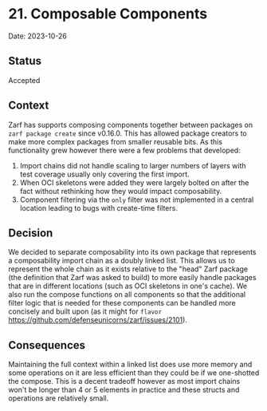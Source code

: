 # 21. Composable Components

Date: 2023-10-26

## Status

Accepted

## Context

Zarf has supports composing components together between packages on `zarf package create` since v0.16.0.  This has allowed package creators to make more complex packages from smaller reusable bits.  As this functionality grew however there were a few problems that developed:

1. Import chains did not handle scaling to larger numbers of layers with test coverage usually only covering the first import.
2. When OCI skeletons were added they were largely bolted on after the fact without rethinking how they would impact composability.
3. Component filtering via the `only` filter was not implemented in a central location leading to bugs with create-time filters.

## Decision

We decided to separate composability into its own package that represents a composability import chain as a doubly linked list.  This allows us to represent the whole chain as it exists relative to the "head" Zarf package (the definition that Zarf was asked to build) to more easily handle packages that are in different locations (such as OCI skeletons in one's cache).  We also run the compose functions on all components so that the additional filter logic that is needed for these components can be handled more concisely and built upon (as it might for `flavor` https://github.com/defenseunicorns/zarf/issues/2101).

## Consequences

Maintaining the full context within a linked list does use more memory and some operations on it are less efficient than they could be if we one-shotted the compose.  This is a decent tradeoff however as most import chains won't be longer than 4 or 5 elements in practice and these structs and operations are relatively small.
